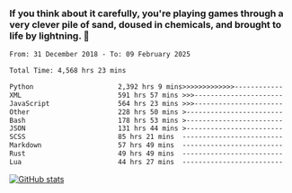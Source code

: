 ### If you think about it carefully, you're playing games through a very clever pile of sand, doused in chemicals, and brought to life by lightning.  👋


<!--START_SECTION:waka-->

```txt
From: 31 December 2018 - To: 09 February 2025

Total Time: 4,568 hrs 23 mins

Python                     2,392 hrs 9 mins>>>>>>>>>>>>>------------   52.37 %
XML                        591 hrs 57 mins >>>----------------------   12.96 %
JavaScript                 564 hrs 23 mins >>>----------------------   12.36 %
Other                      228 hrs 50 mins >------------------------   05.01 %
Bash                       178 hrs 53 mins >------------------------   03.92 %
JSON                       131 hrs 44 mins >------------------------   02.88 %
SCSS                       85 hrs 21 mins  -------------------------   01.87 %
Markdown                   57 hrs 49 mins  -------------------------   01.27 %
Rust                       49 hrs 49 mins  -------------------------   01.09 %
Lua                        44 hrs 27 mins  -------------------------   00.97 %
```

<!--END_SECTION:waka-->

[![GitHub stats](https://github-readme-stats.vercel.app/api?username=XenophonLXH&show_icons=true&theme=dark)](https://github.com/anuraghazra/github-readme-stats)

